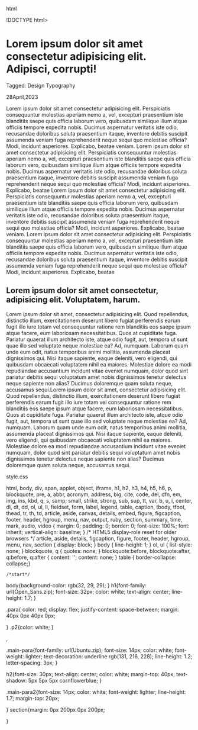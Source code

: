 html

!DOCTYPE html>
<html lang="en">
<head>
    <meta charset="UTF-8">
    <meta http-equiv="X-UA-Compatible" content="IE=edge">
    <meta name="viewport" content="width=device-width, initial-scale=1.0">
    <title>Flexbox</title>
    <link rel="stylesheet" href="style.css">
</head>
<body>
<h1>Lorem ipsum dolor sit amet consectetur adipisicing elit. Adipisci, corrupti!</h1>

<section><div class="para">
  <p class="p1"> Tagged: Design Typography</p>
  <p class="p2">28April,2023</p></div> 

<p class="main-para">
Lorem ipsum dolor sit amet consectetur adipisicing elit. Perspiciatis consequuntur molestias aperiam nemo a, vel, excepturi praesentium iste blanditiis saepe quis officia laborum vero, quibusdam similique illum atque officiis tempore expedita nobis. Ducimus aspernatur veritatis iste odio, recusandae doloribus soluta praesentium itaque,<quote> inventore debitis suscipit assumenda veniam fuga reprehenderit</quote> neque sequi quo molestiae officia? Modi, incidunt asperiores. Explicabo, beatae veniam.
Lorem ipsum dolor sit amet consectetur adipisicing elit. Perspiciatis consequuntur molestias aperiam nemo a, vel, excepturi praesentium iste blanditiis saepe quis officia laborum vero, quibusdam similique illum atque officiis tempore expedita nobis. Ducimus aspernatur veritatis iste odio, recusandae doloribus soluta praesentium itaque, inventore debitis suscipit assumenda veniam fuga reprehenderit neque sequi quo molestiae officia? Modi, incidunt asperiores. Explicabo, beatae Lorem ipsum dolor sit amet consectetur adipisicing elit. Perspiciatis consequuntur molestias aperiam nemo a, vel, excepturi praesentium iste blanditiis saepe quis officia laborum vero, quibusdam similique illum atque officiis tempore expedita nobis. Ducimus aspernatur veritatis iste odio, recusandae doloribus soluta praesentium itaque,<quote> inventore debitis suscipit assumenda veniam fuga reprehenderit</quote> neque sequi quo molestiae officia? Modi, incidunt asperiores. Explicabo, beatae veniam.
Lorem ipsum dolor sit amet consectetur adipisicing elit. Perspiciatis consequuntur molestias aperiam nemo a, vel, excepturi praesentium iste blanditiis saepe quis officia laborum vero, quibusdam similique illum atque officiis tempore expedita nobis. Ducimus aspernatur veritatis iste odio, recusandae doloribus soluta praesentium itaque, inventore debitis suscipit assumenda veniam fuga reprehenderit neque sequi quo molestiae officia? Modi, incidunt asperiores. Explicabo, beatae 
</p>

<h2>Lorem ipsum dolor sit amet consectetur, adipisicing elit. Voluptatem, harum.</h2>
<p class="main-para2">
Lorem ipsum dolor sit amet, consectetur adipisicing elit. Quod repellendus, distinctio illum, exercitationem deserunt libero fugiat perferendis earum fugit illo iure totam vel consequuntur ratione rem blanditiis eos saepe ipsum atque facere, eum laboriosam necessitatibus. Quos at cupiditate fuga. Pariatur quaerat illum architecto iste, atque odio fugit, aut, tempora ut sunt quae illo sed voluptate neque molestiae ea? Ad, numquam. Laborum quam unde eum odit, natus temporibus animi mollitia, assumenda placeat dignissimos qui. Nisi itaque sapiente, eaque deleniti, vero eligendi, qui quibusdam obcaecati voluptatem nihil ea maiores. Molestiae dolore ea modi repudiandae accusantium incidunt vitae eveniet numquam, dolor quod sint pariatur debitis sequi voluptatum amet nobis dignissimos tenetur delectus neque sapiente non alias? Ducimus doloremque quam soluta neque, accusamus sequi.Lorem ipsum dolor sit amet, consectetur adipisicing elit. Quod repellendus, distinctio illum, exercitationem deserunt libero fugiat perferendis earum fugit illo iure totam vel consequuntur ratione rem blanditiis eos saepe ipsum atque facere, eum laboriosam necessitatibus. Quos at cupiditate fuga. Pariatur quaerat illum architecto iste, atque odio fugit, aut, tempora ut sunt quae illo sed voluptate neque molestiae ea? Ad, numquam. Laborum quam unde eum odit, natus temporibus animi mollitia, assumenda placeat dignissimos qui. Nisi itaque sapiente, eaque deleniti, vero eligendi, qui quibusdam obcaecati voluptatem nihil ea maiores. Molestiae dolore ea modi repudiandae accusantium incidunt vitae eveniet numquam, dolor quod sint pariatur debitis sequi voluptatum amet nobis dignissimos tenetur delectus neque sapiente non alias? Ducimus doloremque quam soluta neque, accusamus sequi.




</p>




</section>

</body>
</html>


style.css

html, body, div, span, applet, object, iframe,
h1, h2, h3, h4, h5, h6, p, blockquote, pre,
a, abbr, acronym, address, big, cite, code,
del, dfn, em, img, ins, kbd, q, s, samp,
small, strike, strong, sub, sup, tt, var,
b, u, i, center,
dl, dt, dd, ol, ul, li,
fieldset, form, label, legend,
table, caption, tbody, tfoot, thead, tr, th, td,
article, aside, canvas, details, embed, 
figure, figcaption, footer, header, hgroup, 
menu, nav, output, ruby, section, summary,
time, mark, audio, video {
	margin: 0;
	padding: 0;
	border: 0;
	font-size: 100%;
	font: inherit;
	vertical-align: baseline;
}
/* HTML5 display-role reset for older browsers */
article, aside, details, figcaption, figure, 
footer, header, hgroup, menu, nav, section {
	display: block;
}
body {
	line-height: 1;
}
ol, ul {
	list-style: none;
}
blockquote, q {
	quotes: none;
}
blockquote:before, blockquote:after,
q:before, q:after {
	content: '';
	content: none;
}
table {
	border-collapse: collapse;}



	/*start*/


body{background-color: rgb(32, 29, 29);
}
h1{font-family: url(Open_Sans.zip);
	font-size: 32px;
	color: white;
	text-align: center;
	line-height: 1.7;
}


.para{ color: red;
	display: flex;
	justify-content: space-between;
	 margin: 40px 0px 40px 0px;

}
.p2{color: white;
}

,





.main-para{font-family: url(Ubuntu.zip);
	font-size: 14px;
	color: white;
	font-weight: lighter;
text-decoration: underline  rgb(131, 216, 228);
line-height: 1.2;
letter-spacing: 3px;
}

h2{font-size: 30px;
	text-align: center;
	color: white;
	margin-top: 40px;
	text-shadow: 5px 5px 5px cornflowerblue;
}

.main-para2{font-size: 14px;
	color: white;
	font-weight: lighter;
	line-height: 1.7;
	margin-top: 20px;

}
section{margin: 0px 200px 0px 200px;

}




























